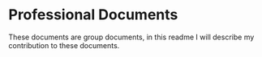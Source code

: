# Professional Documents
These documents are group documents, in this readme I will describe my contribution to these documents.
